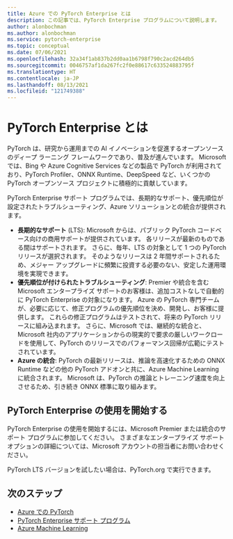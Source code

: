 ```yaml
---
title: Azure での PyTorch Enterprise とは
description: この記事では、PyTorch Enterprise プログラムについて説明します。
author: alonbochman
ms.author: alonbochman
ms.service: pytorch-enterprise
ms.topic: conceptual
ms.date: 07/06/2021
ms.openlocfilehash: 32a34f1ab837b2dd0aa1b6798f790c2acd264db5
ms.sourcegitcommit: 0046757af1da267fc2f0e88617c633524883795f
ms.translationtype: HT
ms.contentlocale: ja-JP
ms.lasthandoff: 08/13/2021
ms.locfileid: "121749388"
---
```

# <a name="what-is-pytorch-enterprise"></a>PyTorch Enterprise とは

PyTorch は、研究から運用までの AI イノベーションを促進するオープンソースのディープ ラーニング フレームワークであり、普及が進んでいます。 Microsoft では、Bing や Azure Cognitive Services などの製品で PyTorch が利用されており、PyTorch Profiler、ONNX Runtime、DeepSpeed など、いくつかの PyTorch オープンソース プロジェクトに積極的に貢献しています。

PyTorch Enterprise サポート プログラムでは、長期的なサポート、優先順位が設定されたトラブルシューティング、Azure ソリューションとの統合が提供されます。

* **長期的なサポート** (LTS): Microsoft からは、パブリック PyTorch コードベース向けの商用サポートが提供されています。 各リリースが最新のものである間はサポートされます。 さらに、毎年、LTS の対象として 1 つの PyTorch リリースが選択されます。 そのようなリリースは 2 年間サポートされるため、メジャー アップグレードに頻繁に投資する必要のない、安定した運用環境を実現できます。
* **優先順位が付けられたトラブルシューティング**: Premier や統合を含む Microsoft エンタープライズ サポートのお客様は、追加コストなしで自動的に PyTorch Enterprise の対象になります。 Azure の PyTorch 専門チームが、必要に応じて、修正プログラムの優先順位を決め、開発し、お客様に提供します。 これらの修正プログラムはテストされて、将来の PyTorch リリースに組み込まれます。 さらに、Microsoft では、継続的な統合と、Microsoft 社内のアプリケーションからの現実的で要求の厳しいワークロードを使用して、PyTorch のリリースでのパフォーマンス回帰が広範にテストされています。
* **Azure の統合**: PyTorch の最新リリースは、推論を高速化するための ONNX Runtime などの他の PyTorch アドオンと共に、Azure Machine Learning に統合されます。 Microsoft は、PyTorch の推論とトレーニング速度を向上させるため、引き続き ONNX 標準に取り組みます。


## <a name="get-started-with-pytorch-enterprise"></a>PyTorch Enterprise の使用を開始する

PyTorch Enterprise の使用を開始するには、Microsoft Premier または統合のサポート プログラムに参加してください。 さまざまなエンタープライズ サポート オプションの詳細については、Microsoft アカウントの担当者にお問い合わせください。

PyTorch LTS バージョンを試したい場合は、PyTorch.org で実行できます。

## <a name="next-steps"></a>次のステップ
* [Azure での PyTorch](https://azure.microsoft.com/develop/pytorch/)
* [PyTorch Enterprise サポート プログラム](https://aka.ms/PTELandingPage)
* [Azure Machine Learning](https://azure.microsoft.com/services/machine-learning/)